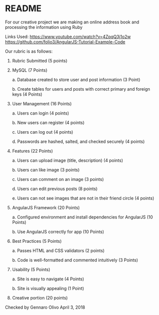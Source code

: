 # README #

For our creative project we are making an online address book and processing the information using Ruby

Links Used:
https://www.youtube.com/watch?v=4ZpqQ3j1o2w
https://github.com/folio3/AngularJS-Tutorial-Example-Code

Our rubric is as follows:

1. Rubric Submitted (5 points)

2. MySQL (7 Points)

	a. Database created to store user and post information (3 Point)
	
	b. Create tables for users and posts with correct primary and foreign keys (4 Points)
	
3. User Management (16 Points)

	a. Users can login (4 points)
	
	b. New users can register (4 points)
	
	c. Users can log out (4 points)
	
	d. Passwords are hashed, salted, and checked securely (4 points)
	
4. Features (22 Points)

	a. Users can upload image (title, description) (4 points)
	
	b. Users can like image (3 points)
	
	c. Users can comment on an image (3 points)
	
	d. Users can edit previous posts (8 points)
	
	e. Users can not see images that are not in their friend circle (4 points)
	
5. AngularJS Framework (20 Points)

	a. Configured environment and install dependencies for AngularJS (10 Points)
	
	b. Use AngularJS correctly for app (10 Points)
		
6. Best Practices (5 Points)

	a. Passes HTML and CSS validators (2 points)
	
	b. Code is well-formatted and commented intuitively (3 Points)
	
7. Usability (5 Points)

	a. Site is easy to navigate (4 Points)
	
	b. Site is visually appealing (1 Point)
	
8. Creative portion (20 points)

Checked by Gennaro Olivo April 3, 2018
